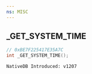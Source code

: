 ```yaml
---
ns: MISC
---
```

## _GET_SYSTEM_TIME

```c
// 0xBE7F225417E35A7C
int _GET_SYSTEM_TIME();
```

```
NativeDB Introduced: v1207
```

